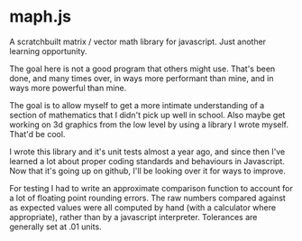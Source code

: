 # maph.js

A scratchbuilt matrix / vector math library for javascript. Just another learning opportunity. 

The goal here is not a good program that others might use. That's been done, and many times over, in ways more performant than mine, and in ways more powerful than mine.

The goal is to allow myself to get a more intimate understanding of a section of mathematics that I didn't pick up well in school. Also maybe get working on 3d graphics from the low level by using a library I wrote myself. That'd be cool. 

I wrote this library and it's unit tests almost a year ago, and since then I've learned a lot about proper coding standards and behaviours in Javascript. Now that it's going up on github, I'll be looking over it for ways to improve.

For testing I had to write an approximate comparison function to account for a lot of floating point rounding errors. The raw numbers compared against as expected values were all computed by hand (with a calculator where appropriate), rather than by a javascript interpreter. Tolerances are generally set at .01 units. 
